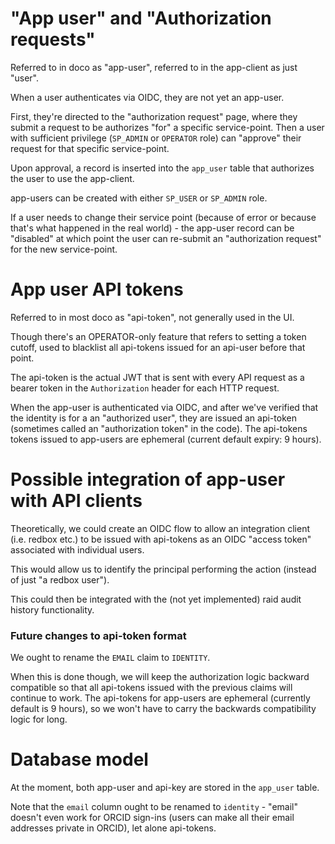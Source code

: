 
# "App user" and "Authorization requests"

Referred to in doco as "app-user", referred to in the app-client as just "user".

When a user authenticates via OIDC, they are not yet an app-user.

First, they're directed to the "authorization request" page, where they submit
a request to be authorizes "for" a specific service-point.  Then a user with 
sufficient privilege (`SP_ADMIN` or `OPERATOR` role) can "approve" their 
request for that specific service-point.

Upon approval, a record is inserted into the `app_user` table that authorizes
the user to use the app-client.

app-users can be created with either `SP_USER` or `SP_ADMIN` role.

If a user needs to change their service point (because of error or because 
that's what happened in the real world) - the app-user record  can be "disabled"
at which point the user can re-submit an "authorization request" for the new
service-point.


# App user API tokens

Referred to in most doco as "api-token", not generally used in the UI.

Though there's an OPERATOR-only feature that refers to setting a token cutoff, 
used to blacklist all api-tokens issued for an api-user before that point.

The api-token is the actual JWT that is sent with every API request as a
bearer token in the `Authorization` header for each HTTP request.

When the app-user is authenticated via OIDC, and after we've verified that the
identity is for a an "authorized user", they are issued an api-token (sometimes
called an "authorization token" in the code).  The api-tokens tokens issued 
to app-users are ephemeral (current default expiry: 9 hours).


# Possible integration of app-user with API clients

Theoretically, we could create an OIDC flow to allow an integration client 
(i.e. redbox etc.) to be issued with api-tokens as an OIDC "access token" 
associated with individual users. 

This would allow us to identify the principal performing the action (instead of
just "a redbox user").

This could then be integrated with the (not yet implemented) raid audit history
functionality.


### Future changes to api-token format

We ought to rename the `EMAIL` claim to `IDENTITY`.

When this is done though, we will keep the authorization logic backward
compatible so that all api-tokens issued with the previous claims will
continue to work.  The api-tokens for app-users are ephemeral (currently 
default is 9 hours), so we won't have to carry the backwards compatibility 
logic for long.


# Database model

At the moment, both app-user and api-key are stored in the `app_user` table.

Note that the `email` column ought to be renamed to `identity` - "email"
doesn't even work for ORCID sign-ins (users can make all their email
addresses private in ORCID), let alone api-tokens. 

